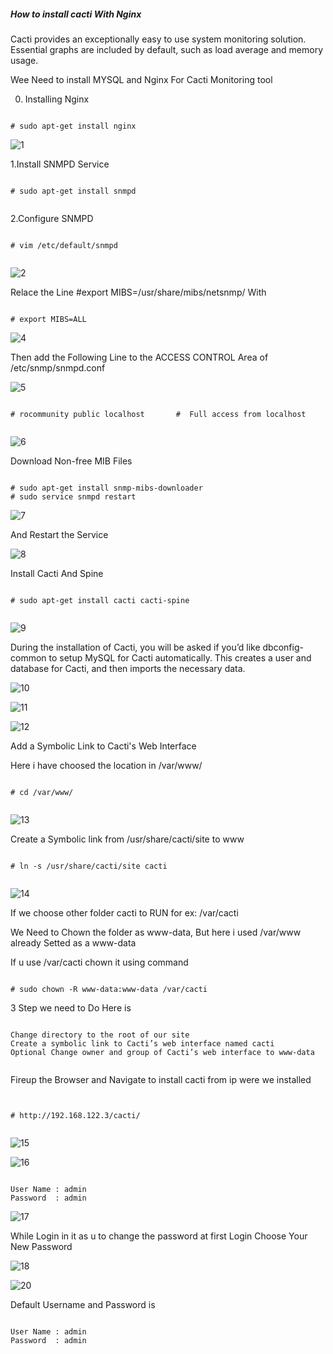 ##### How to install cacti With Nginx 


Cacti provides an exceptionally easy to use system monitoring solution.  Essential graphs are included by default, such as load average and memory usage.


Wee Need to install MYSQL and Nginx For Cacti Monitoring tool

0. Installing Nginx 

```

# sudo apt-get install nginx

```



![1](https://github.com/babinlonston/Ubuntu-Linux-Stuffs/raw/master/Installing%20Cacti%20With%20Nginx/Selection_001.png)



1.Install SNMPD Service 



```

# sudo apt-get install snmpd


```


2.Configure SNMPD



```

# vim /etc/default/snmpd


```


![2](https://github.com/babinlonston/Ubuntu-Linux-Stuffs/raw/master/Installing%20Cacti%20With%20Nginx/Selection_002.png)


Relace the Line #export MIBS=/usr/share/mibs/netsnmp/ With 



```

# export MIBS=ALL

```


![4](https://github.com/babinlonston/Ubuntu-Linux-Stuffs/raw/master/Installing%20Cacti%20With%20Nginx/Selection_004.png)


Then add the Following Line to the ACCESS CONTROL Area of 
/etc/snmp/snmpd.conf




![5](https://github.com/babinlonston/Ubuntu-Linux-Stuffs/raw/master/Installing%20Cacti%20With%20Nginx/Selection_005.png)



```

# rocommunity public localhost       #  Full access from localhost


```


![6](https://github.com/babinlonston/Ubuntu-Linux-Stuffs/raw/master/Installing%20Cacti%20With%20Nginx/Selection_006.png)



Download Non-free MIB Files 


```

# sudo apt-get install snmp-mibs-downloader
# sudo service snmpd restart  

```


![7](https://github.com/babinlonston/Ubuntu-Linux-Stuffs/raw/master/Installing%20Cacti%20With%20Nginx/Selection_007.png)



And Restart the Service 


![8](https://github.com/babinlonston/Ubuntu-Linux-Stuffs/raw/master/Installing%20Cacti%20With%20Nginx/Selection_008.png)


Install Cacti And Spine 



```

# sudo apt-get install cacti cacti-spine


```


![9](https://github.com/babinlonston/Ubuntu-Linux-Stuffs/raw/master/Installing%20Cacti%20With%20Nginx/Selection_009.png)


During the installation of Cacti, you will be asked if you’d like dbconfig-common to setup MySQL for Cacti automatically.  This creates a user and database for Cacti, and then imports the necessary data.



![10](https://github.com/babinlonston/Ubuntu-Linux-Stuffs/raw/master/Installing%20Cacti%20With%20Nginx/Selection_010.png)




![11](https://github.com/babinlonston/Ubuntu-Linux-Stuffs/raw/master/Installing%20Cacti%20With%20Nginx/Selection_011.png)




![12](https://github.com/babinlonston/Ubuntu-Linux-Stuffs/raw/master/Installing%20Cacti%20With%20Nginx/Selection_012.png)



Add a Symbolic Link to Cacti's Web Interface 


Here i have choosed the location in /var/www/


```

# cd /var/www/


```


![13](https://github.com/babinlonston/Ubuntu-Linux-Stuffs/raw/master/Installing%20Cacti%20With%20Nginx/Selection_013.png)




Create a Symbolic link from /usr/share/cacti/site to www


```

# ln -s /usr/share/cacti/site cacti


```



![14](https://github.com/babinlonston/Ubuntu-Linux-Stuffs/raw/master/Installing%20Cacti%20With%20Nginx/Selection_014.png)



If we choose other folder cacti to RUN for ex: /var/cacti

We Need to Chown the folder as www-data, But here i used /var/www already Setted as a www-data

If u use /var/cacti chown it using command


```

# sudo chown -R www-data:www-data /var/cacti

```


3 Step we need to Do Here is 


```

Change directory to the root of our site
Create a symbolic link to Cacti’s web interface named cacti
Optional Change owner and group of Cacti’s web interface to www-data


```


Fireup the Browser and Navigate to install cacti from ip were we installed 



```


# http://192.168.122.3/cacti/


```


![15](https://github.com/babinlonston/Ubuntu-Linux-Stuffs/raw/master/Installing%20Cacti%20With%20Nginx/Selection_015.png)




![16](https://github.com/babinlonston/Ubuntu-Linux-Stuffs/raw/master/Installing%20Cacti%20With%20Nginx/Selection_016.png)


```

User Name : admin
Password  : admin

```


![17](https://github.com/babinlonston/Ubuntu-Linux-Stuffs/raw/master/Installing%20Cacti%20With%20Nginx/Selection_017.png)


While Login in it as u to change the password at first Login Choose Your New Password 


![18](https://github.com/babinlonston/Ubuntu-Linux-Stuffs/raw/master/Installing%20Cacti%20With%20Nginx/Selection_018.png)



![20](https://github.com/babinlonston/Ubuntu-Linux-Stuffs/raw/master/Installing%20Cacti%20With%20Nginx/Selection_020.png)



Default Username and Password is 


```

User Name : admin
Password  : admin

```

